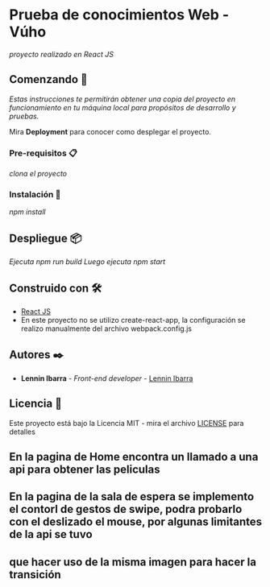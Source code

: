 # Prueba de conocimientos Web - Vúho

_proyecto realizado en React JS_

## Comenzando 🚀

_Estas instrucciones te permitirán obtener una copia del proyecto en funcionamiento en tu máquina local para propósitos de desarrollo y pruebas._

Mira **Deployment** para conocer como desplegar el proyecto.

### Pre-requisitos 📋

_clona el proyecto_

### Instalación 🔧

_npm install_

## Despliegue 📦

_Ejecuta npm run build_
_Luego ejecuta npm start_

## Construido con 🛠️

- [React JS](https://es.reactjs.org/)
- En este proyecto no se utilizo create-react-app, la configuración se realizo manualmente del archivo webpack.config.js

## Autores ✒️

- **Lennin Ibarra** - _Front-end developer_ - [Lennin Ibarra](https://github.com/lenninIbarrraGonzalez)

## Licencia 📄

Este proyecto está bajo la Licencia MIT - mira el archivo [LICENSE](https://wikis.fdi.ucm.es/ELP/Licencia_MIT) para detalles

## En la pagina de Home encontra un llamado a una api para obtener las peliculas
## En la pagina de la sala de espera se implemento el contorl de gestos de swipe, podra probarlo con el deslizado el mouse, por algunas limitantes de la api se tuvo 
## que hacer uso de la misma imagen para hacer la transición

